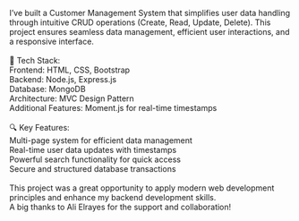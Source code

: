 I’ve built a Customer Management System that simplifies user data handling through intuitive CRUD operations (Create, Read, Update, Delete). This project ensures seamless data management, efficient user interactions, and a responsive interface.  
<br>
🔹 Tech Stack:  
Frontend: HTML, CSS, Bootstrap  
Backend: Node.js, Express.js  
Database: MongoDB  
Architecture: MVC Design Pattern  
Additional Features: Moment.js for real-time timestamps  
<br>
🔍 Key Features:  
Multi-page system for efficient data management  
Real-time user data updates with timestamps  
Powerful search functionality for quick access  
Secure and structured database transactions  
<br>
This project was a great opportunity to apply modern web development principles and enhance my backend development skills.
<br>
A big thanks to Ali Elrayes for the support and collaboration! 
